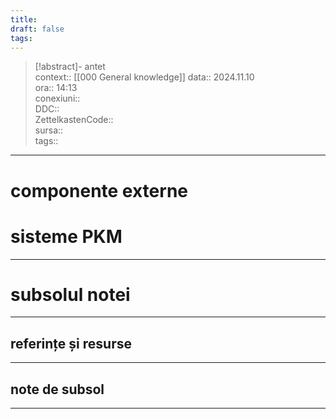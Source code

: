 ```yaml
---
title: 
draft: false
tags:
---
```

> [!abstract]- antet  
> context:: [[000 General knowledge]] 
> data:: 2024.11.10  
> ora:: 14:13  
> conexiuni::  
> DDC::  
> ZettelkastenCode::  
> sursa::  
> tags::  


---

# componente externe


# sisteme PKM



---
# subsolul notei
---
## referințe și resurse


---
## note de subsol
---


